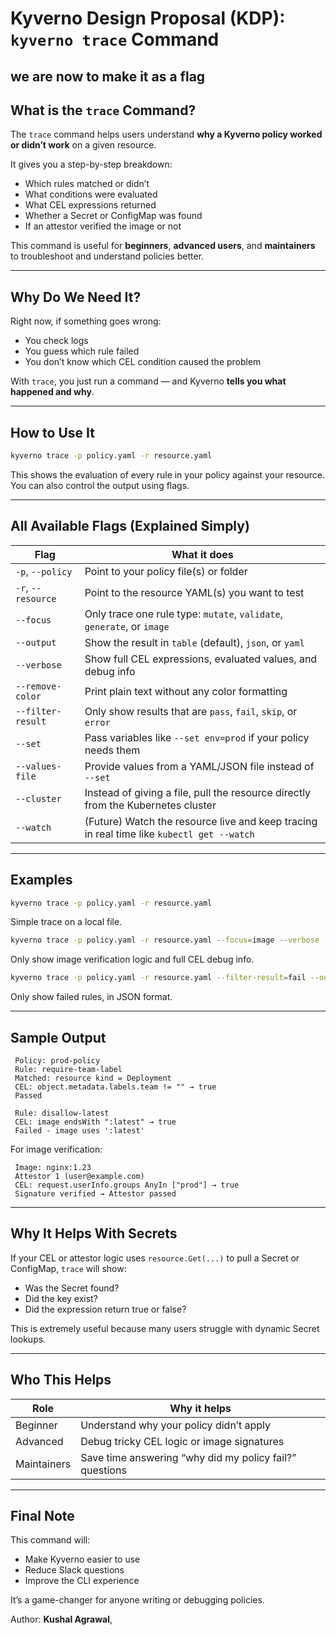 # Kyverno Design Proposal (KDP): `kyverno trace` Command

## we are now to make it as a flag

##  What is the `trace` Command?

The `trace` command helps users understand **why a Kyverno policy worked or didn’t work** on a given resource.

It gives you a step-by-step breakdown:
- Which rules matched or didn’t
- What conditions were evaluated
- What CEL expressions returned
- Whether a Secret or ConfigMap was found
- If an attestor verified the image or not

This command is useful for **beginners**, **advanced users**, and **maintainers** to troubleshoot and understand policies better.

---

##  Why Do We Need It?

Right now, if something goes wrong:
- You check logs
- You guess which rule failed
- You don’t know which CEL condition caused the problem

With `trace`, you just run a command — and Kyverno **tells you what happened and why**.

---

##  How to Use It

```bash
kyverno trace -p policy.yaml -r resource.yaml
```

This shows the evaluation of every rule in your policy against your resource. You can also control the output using flags.

---

##  All Available Flags (Explained Simply)

| Flag | What it does |
|------|---------------|
| `-p`, `--policy` | Point to your policy file(s) or folder |
| `-r`, `--resource` | Point to the resource YAML(s) you want to test |
| `--focus` | Only trace one rule type: `mutate`, `validate`, `generate`, or `image` |
| `--output` | Show the result in `table` (default), `json`, or `yaml` |
| `--verbose` | Show full CEL expressions, evaluated values, and debug info |
| `--remove-color` | Print plain text without any color formatting |
| `--filter-result` | Only show results that are `pass`, `fail`, `skip`, or `error` |
| `--set` | Pass variables like `--set env=prod` if your policy needs them |
| `--values-file` | Provide values from a YAML/JSON file instead of `--set` |
| `--cluster` | Instead of giving a file, pull the resource directly from the Kubernetes cluster |
| `--watch` | (Future) Watch the resource live and keep tracing in real time like `kubectl get --watch` |

---

##  Examples

```bash
kyverno trace -p policy.yaml -r resource.yaml
```

Simple trace on a local file.

```bash
kyverno trace -p policy.yaml -r resource.yaml --focus=image --verbose
```

Only show image verification logic and full CEL debug info.

```bash
kyverno trace -p policy.yaml -r resource.yaml --filter-result=fail --output=json
```

Only show failed rules, in JSON format.

---

##  Sample Output

```plaintext
 Policy: prod-policy
 Rule: require-team-label
 Matched: resource kind = Deployment
 CEL: object.metadata.labels.team != "" → true
 Passed

 Rule: disallow-latest
 CEL: image endsWith ":latest" → true
 Failed - image uses ':latest'
```

For image verification:

```plaintext
 Image: nginx:1.23
 Attestor 1 (user@example.com)
 CEL: request.userInfo.groups AnyIn ["prod"] → true
 Signature verified → Attestor passed
```

---

##  Why It Helps With Secrets

If your CEL or attestor logic uses `resource.Get(...)` to pull a Secret or ConfigMap, `trace` will show:
- Was the Secret found?
- Did the key exist?
- Did the expression return true or false?

This is extremely useful because many users struggle with dynamic Secret lookups.

---

##  Who This Helps

| Role | Why it helps |
|------|---------------|
| Beginner | Understand why your policy didn’t apply |
| Advanced | Debug tricky CEL logic or image signatures |
| Maintainers | Save time answering “why did my policy fail?” questions |

---

##  Final Note

This command will:
- Make Kyverno easier to use
- Reduce Slack questions
- Improve the CLI experience

It’s a game-changer for anyone writing or debugging policies.

 Author: **Kushal Agrawal**,
